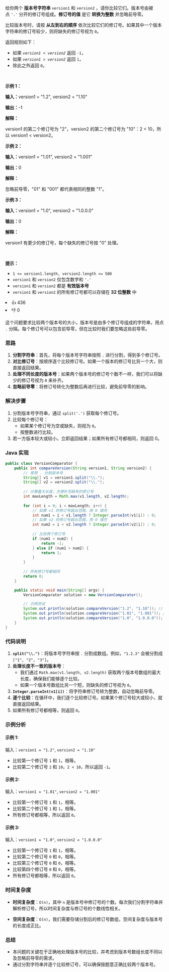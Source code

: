 <p>给你两个 <strong>版本号字符串</strong>&nbsp;<code>version1</code> 和 <code>version2</code> ，请你比较它们。版本号由被点&nbsp;<code>'.'</code> 分开的修订号组成。<strong>修订号的值</strong> 是它 <strong>转换为整数</strong> 并忽略前导零。</p>

<p>比较版本号时，请按 <strong>从左到右的顺序</strong> 依次比较它们的修订号。如果其中一个版本字符串的修订号较少，则将缺失的修订号视为 <code>0</code>。</p>

<p>返回规则如下：</p>

<ul> 
 <li>如果&nbsp;<code><em>version1&nbsp;</em>&lt;&nbsp;<em>version2</em></code> 返回 <code>-1</code>，</li> 
 <li>如果&nbsp;<code><em>version1&nbsp;</em>&gt;&nbsp;<em>version2</em></code>&nbsp;返回&nbsp;<code>1</code>，</li> 
 <li>除此之外返回 <code>0</code>。</li> 
</ul>

<p>&nbsp;</p>

<p><strong class="example">示例 1：</strong></p>

<div class="example-block"> 
 <p><strong>输入：</strong><span class="example-io">version1 = "1.2", version2 = "1.10"</span></p> 
</div>

<p><strong>输出：</strong><span class="example-io">-1</span></p>

<p><strong>解释：</strong></p>

<p>version1 的第二个修订号为&nbsp;"2"，version2 的第二个修订号为 "10"：2 &lt; 10，所以 version1 &lt; version2。</p>

<p><strong class="example">示例 2：</strong></p>

<div class="example-block"> 
 <p><strong>输入：</strong><span class="example-io">version1 = "1.01", version2 = "1.001"</span></p> 
</div>

<p><strong>输出：</strong><span class="example-io">0</span></p>

<p><strong>解释：</strong></p>

<p>忽略前导零，"01" 和 "001" 都代表相同的整数 "1"。</p>

<p><strong class="example">示例 3：</strong></p>

<div class="example-block"> 
 <p><strong>输入：</strong><span class="example-io">version1 = "1.0", version2 = "1.0.0.0"</span></p> 
</div>

<p><strong>输出：</strong><span class="example-io">0</span></p>

<p><strong>解释：</strong></p>

<p>version1 有更少的修订号，每个缺失的修订号按 "0" 处理。</p>

<p>&nbsp;</p>

<p><strong>提示：</strong></p>

<ul> 
 <li><code>1 &lt;= version1.length, version2.length &lt;= 500</code></li> 
 <li><code>version1</code> 和 <code>version2</code> 仅包含数字和 <code>'.'</code></li> 
 <li><code>version1</code> 和 <code>version2</code> 都是 <strong>有效版本号</strong></li> 
 <li><code>version1</code> 和 <code>version2</code> 的所有修订号都可以存储在 <strong>32 位整数</strong> 中</li> 
</ul>

<div><li>👍 436</li><li>👎 0</li></div>


这个问题要求比较两个版本号的大小，版本号是由多个修订号组成的字符串，用点 `.` 分隔。每个修订号可以包含前导零，但在比较时我们要忽略这些前导零。

### 思路

1. **分割字符串**：首先，将每个版本号字符串按照 `.` 进行分割，得到多个修订号。
2. **对比修订号**：按顺序逐个比较修订号。如果一个版本的修订号比另一个大，则直接返回结果。
3. **处理不同长度的版本号**：如果两个版本号的修订号个数不一样，我们可以将缺少的修订号视为 `0` 来补齐。
4. **忽略前导零**：将修订号转化为整数后再进行比较，避免前导零的影响。

### 解决步骤

1. 分割版本号字符串，通过 `split('.')` 获取每个修订号。
2. 比较每个修订号：
    - 如果某个修订号为空或缺失，则视为 `0`。
    - 按整数进行比较。
3. 若一方版本较大或较小，立即返回结果；如果所有修订号都相同，则返回 0。

### Java 实现

```java
public class VersionComparator {
    public int compareVersion(String version1, String version2) {
        // 使用 . 分割版本号
        String[] v1 = version1.split("\\.");
        String[] v2 = version2.split("\\.");
        
        // 计算最大长度，方便补充缺失的修订号
        int maxLength = Math.max(v1.length, v2.length);
        
        for (int i = 0; i < maxLength; i++) {
            // 如果 v1 的修订号超出范围，用 0 填充
            int num1 = i < v1.length ? Integer.parseInt(v1[i]) : 0;
            // 如果 v2 的修订号超出范围，用 0 填充
            int num2 = i < v2.length ? Integer.parseInt(v2[i]) : 0;
            
            // 比较两个修订号
            if (num1 < num2) {
                return -1;
            } else if (num1 > num2) {
                return 1;
            }
        }
        
        // 所有修订号都相同
        return 0;
    }

    public static void main(String[] args) {
        VersionComparator solution = new VersionComparator();

        // 示例测试
        System.out.println(solution.compareVersion("1.2", "1.10")); // 输出: -1
        System.out.println(solution.compareVersion("1.01", "1.001")); // 输出: 0
        System.out.println(solution.compareVersion("1.0", "1.0.0.0")); // 输出: 0
    }
}
```

### 代码说明

1. **`split("\\.")`**：将版本号字符串按 `.` 分割成数组。例如，`"1.2.3"` 会被分割成 `["1", "2", "3"]`。
2. **处理长度不一致的版本号**：
    - 我们通过 `Math.max(v1.length, v2.length)` 获取两个版本号数组的最大长度，确保我们能够逐个比较。
    - 如果一个版本号数组比另一个短，则缺失的修订号视为 `0`。
3. **`Integer.parseInt(v1[i])`**：将字符串修订号转为整数，自动忽略前导零。
4. **逐个比较**：在循环中，我们逐个比较修订号。如果某个修订号较大或较小，就直接返回结果。
5. 如果所有修订号都相等，则返回 `0`。

### 示例分析

#### 示例 1:
输入：`version1 = "1.2"`, `version2 = "1.10"`
- 比较第一个修订号 `1` 和 `1`，相等。
- 比较第二个修订号 `2` 和 `10`，`2 < 10`，所以返回 `-1`。

#### 示例 2:
输入：`version1 = "1.01"`, `version2 = "1.001"`
- 比较第一个修订号 `1` 和 `1`，相等。
- 比较第二个修订号 `1` 和 `1`，相等。
- 所有修订号都相等，所以返回 `0`。

#### 示例 3:
输入：`version1 = "1.0"`, `version2 = "1.0.0.0"`
- 比较第一个修订号 `1` 和 `1`，相等。
- 比较第二个修订号 `0` 和 `0`，相等。
- 比较第三个修订号 `0` 和 `0`，相等。
- 比较第四个修订号 `0` 和 `0`，相等。
- 所有修订号都相等，所以返回 `0`。

### 时间复杂度

- **时间复杂度**：`O(n)`，其中 `n` 是版本号中修订号的个数。每次我们分割字符串并解析修订号，所以时间复杂度与修订号的个数线性相关。

- **空间复杂度**：`O(n)`，我们需要存储分割后的修订号数组，空间复杂度与版本号的长度成正比。

### 总结

- 本问题的关键在于正确地处理版本号的比较，并考虑到版本号数组长度不同以及忽略前导零的需求。
- 通过分割字符串并逐个比较修订号，可以确保按题意正确比较两个版本号。